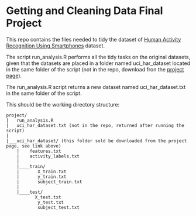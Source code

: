 # Getting and Cleaning Data Final Project

This repo contains the files needed to tidy the dataset of [Human Activity Recognition Using Smartphones](http://archive.ics.uci.edu/ml/datasets/Human+Activity+Recognition+Using+Smartphones) dataset.

The script run_analysis.R performs all the tidy tasks on the original datasets, given that the datasets are placed in a folder named uci_har_dataset located in the same folder of the script (not in the repo, download fron the [project page](https://www.coursera.org/learn/data-cleaning/peer/FIZtT/getting-and-cleaning-data-course-project)).

The run_analysis.R script returns a new dataset named uci_har_dataset.txt in the same folder of the script.

This should be the working directory structure:

```
project/
|   run_analysis.R
|   uci_har_dataset.txt (not in the repo, returned after running the script)
|
|___uci_har_dataset/ (this folder sold be downloaded from the project page, see link above)
    |    features.txt
    |    activity_labels.txt
    |
    |____train/
    |       X_train.txt
    |       y_train.txt
    |       subject_train.txt
    |
    |____test/
           X_test.txt
            y_test.txt
            subject_test.txt
```

